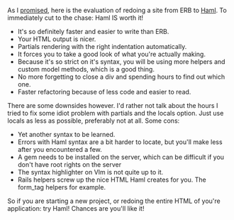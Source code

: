 As I [promised](/the-knights-templater-part-ii-priory-of-haml), here is the evaluation of redoing a
site from ERB to [Haml](http://haml-lang.com). To immediately cut to the chase: Haml IS worth it!

* It's so definitely faster and easier to write than ERB.
* Your HTML output is nicer.
* Partials rendering with the right indentation automatically.
* It forces you to take a good look of what you're actually making.
* Because it's so strict on it's syntax, you will be using more helpers and custom model methods, which is a good thing.
* No more forgetting to close a div and spending hours to find out which one.
* Faster refactoring because of less code and easier to read.

There are some downsides however. I'd rather not talk about the hours I tried to fix some idiot
problem with partials and the locals option. Just use locals as less as possible, preferably not at
all. Some cons:

* Yet another syntax to be learned.
* Errors with Haml syntax are a bit harder to locate, but you'll make less after you encountered a few.
* A gem needs to be installed on the server, which can be difficult if you don't have root rights on the server
* The syntax highlighter on VIm is not quite up to it.
* Rails helpers screw up the nice HTML Haml creates for you. The form_tag helpers for example.

So if you are starting a new project, or redoing the entire HTML of you're application: try Haml!
Chances are you'll like it!

